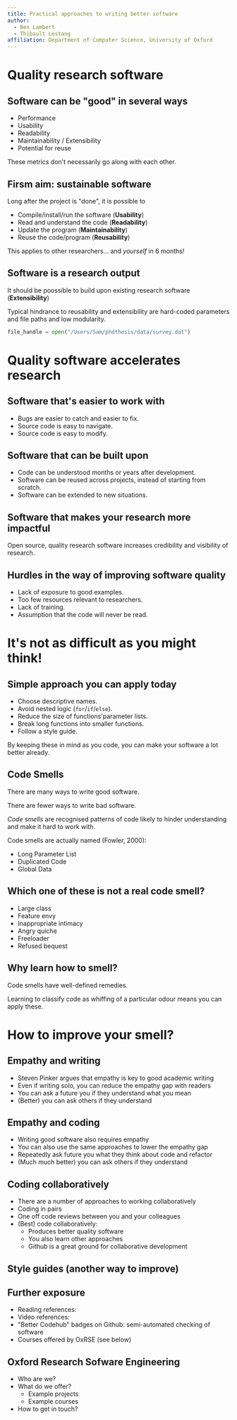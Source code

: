 ```yaml
---
title: Practical approaches to writing better software
author: 
  - Ben Lambert
  - Thibault Lestang
affiliation: Department of Computer Science, University of Oxford
---
```


# Quality research software

## Software can be "good" in several ways

-   Performance
-   Usability
-   Readability
-   Maintainability / Extensibility
-   Potential for reuse

These metrics don't necessarily go along with each other.

## Firsm aim: sustainable software

Long after the project is "done", it is possible to

-   Compile/install/run the software (**Usability**)
-   Read and understand the code (**Readability**)
-   Update the program (**Maintainability**)
-   Reuse the code/program (**Reusability**)

This applies to other researchers... and *yourself* in 6 months!

## Software is a research output

It should be poossible to build upon existing research software (**Extensibility**)

Typical hindrance to reusability and extensibility are hard-coded parameters and file paths and low modularity.

```python
file_handle = open("/Users/Sam/phdthesis/data/survey.dat")
```

# Quality software accelerates research

## Software that's easier to work with

-   Bugs are easier to catch and easier to fix.
-   Source code is easy to navigate.
-   Source code is easy to modify.

## Software that can be built upon

-   Code can be understood months or years after development.
-   Software can be reused across projects, instead of starting from scratch.
-   Software can be extended to new situations.

## Software that makes your research more impactful

Open source, quality research software increases credibility and visibility of research.

## Hurdles in the way of improving software quality

-   Lack of exposure to good examples.
-   Too few resources relevant to researchers.
-   Lack of training.
-   Assumption that the code will never be read.

# It's not as difficult as you might think!

## Simple approach you can apply today

-   Choose descriptive names.
-   Avoid nested logic (`for`/`if`/`else`).
-   Reduce the size of functions'parameter lists.
-   Break long functions into smaller functions.
-   Follow a style guide.

By keeping these in mind as you code, you can make your software a lot
better already.

## Code Smells

There are many ways to write good software.

There are fewer ways to write bad software.

*Code smells* are recognised patterns of code likely to hinder understanding and make it hard to work with.

Code smells are actually named (Fowler, 2000):

-   Long Parameter List
-   Duplicated Code
-   Global Data

## Which one of these is not a real code smell?

* Large class
* Feature envy
* Inappropriate intimacy
* Angry quiche
* Freeloader
* Refused bequest

## Why learn how to smell?

Code smells have well-defined remedies.

Learning to classify code as whiffing of a particular odour means you can apply these.

# How to improve your smell?

## Empathy and writing

* Steven Pinker argues that empathy is key to good academic writing
* Even if writing solo, you can reduce the empathy gap with readers
* You can ask a future you if they understand what you mean
* (Better) you can ask others if they understand

## Empathy and coding

* Writing good software also requires empathy
* You can also use the same approaches to lower the empathy gap
* Repeatedly ask future you what they think about code and refactor
* (Much much better) you can ask others if they understand

## Coding collaboratively

* There are a number of approaches to working collaboratively
* Coding in pairs
* One off code reviews between you and your colleagues
* (Best) code collaboratively:
  * Produces better quality software
  * You also learn other approaches
  * Github is a great ground for collaborative development

## Style guides (another way to improve)

## Further exposure

* Reading references:
* Video references:
* "Better Codehub" badges on Github: semi-automated checking of software
* Courses offered by OxRSE (see below)

## Oxford Research Sofware Engineering

* Who are we?
* What do we offer?
  * Example projects
  * Example courses
* How to get in touch?
